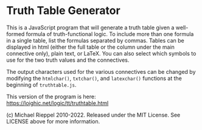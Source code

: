 Truth Table Generator
=====================

This is a JavaScript program that will generate a truth table given a well-formed formula of truth-functional logic. To include more than one formula in a single table, list the formulas separated by commas.  Tables can be displayed in html (either the full table or the column under the main connective only), plain text, or LaTeX. You can also select  which symbols to use for the two truth values and the connectives.

The output characters used for the various connectives can be changed by modifying the `htmlchar()`, `txtchar()`, and `latexchar()` functions at the beginning of `truthtable.js`.

This version of the program is here: https://loighic.net/logic/tt/truthtable.html

(c) Michael Rieppel 2010-2022. Released under the MIT License.  See LICENSE above for more information.
